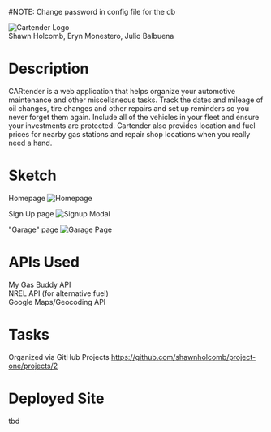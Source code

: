 #NOTE: Change password in config file for the db

![Cartender Logo](http://i68.tinypic.com/33jpx92.jpg)<br/>
Shawn Holcomb, Eryn Monestero, Julio Balbuena

# Description
CARtender is a web application that helps organize your automotive maintenance and other miscellaneous tasks.  Track the dates and mileage of oil changes, tire changes and other repairs and set up reminders so you never forget them again.  Include all of the vehicles in your fleet and ensure your investments are protected.  Cartender also provides location and fuel prices for nearby gas stations and repair shop locations when you really need a hand.

# Sketch
Homepage
![Homepage](http://i67.tinypic.com/29nvxpt.jpg)

Sign Up page
![Signup Modal](http://i63.tinypic.com/wi2hk9.jpg)

"Garage" page
![Garage Page](http://i64.tinypic.com/2afz9j8.jpg)

# APIs Used
My Gas Buddy API<br>
NREL API (for alternative fuel)<br>
Google Maps/Geocoding API

# Tasks
Organized via GitHub Projects https://github.com/shawnholcomb/project-one/projects/2

# Deployed Site
tbd
